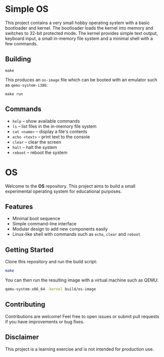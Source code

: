 
# Simple OS

This project contains a very small hobby operating system with a basic bootloader and kernel. The bootloader loads the kernel into memory and switches to 32-bit protected mode. The kernel provides simple text output, keyboard input, a small in-memory file system and a minimal shell with a few commands.

## Building

```
make
```

This produces an `os-image` file which can be booted with an emulator such as `qemu-system-i386`:

```
make run
```

## Commands
- `help` – show available commands
- `ls` – list files in the in-memory file system
- `cat <name>` – display a file's contents
- `echo <text>` – print text to the console
- `clear` – clear the screen
- `halt` – halt the system
- `reboot` – reboot the system

# OS

Welcome to the **OS** repository. This project aims to build a small experimental operating system for educational purposes.

## Features

- Minimal boot sequence
- Simple command-line interface
- Modular design to add new components easily
- Linux-like shell with commands such as `echo`, `clear` and `reboot`

## Getting Started

Clone this repository and run the build script:

```bash
make
```

You can then run the resulting image with a virtual machine such as QEMU:

```bash
qemu-system-x86_64 -kernel build/os-image
```

## Contributing

Contributions are welcome! Feel free to open issues or submit pull requests if you have improvements or bug fixes.

## Disclaimer

This project is a learning exercise and is not intended for production use.


